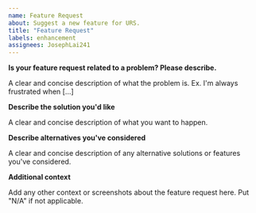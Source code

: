 ```yaml
---
name: Feature Request
about: Suggest a new feature for URS.
title: "Feature Request"
labels: enhancement
assignees: JosephLai241
---
```


**Is your feature request related to a problem? Please describe.**

A clear and concise description of what the problem is. Ex. I'm always frustrated when [...]

**Describe the solution you'd like**

A clear and concise description of what you want to happen.

**Describe alternatives you've considered**

A clear and concise description of any alternative solutions or features you've considered.

**Additional context**

Add any other context or screenshots about the feature request here. Put "N/A" if not applicable.
